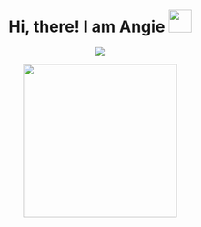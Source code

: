 <div align="center">
<h1> Hi, there! I am Angie    
<img src = "https://raw.githubusercontent.com/MartinHeinz/MartinHeinz/master/wave.gif" width = 40> 
</h1>

<p>
  <a href="https://github.com/jaypavasiya">
  <img src="https://readme-typing-svg.herokuapp.com?lines=Front+End+Developer;&center=true&width=500&height=50">
  </a>
</p>

<p>
<img src="https://media.giphy.com/media/QvpqTCiEcwtvx6wwJK/giphy.gif" width="270" height="270" frameBorder="0" class="giphy-embed" allowFullScreen></img></p>
</div>
